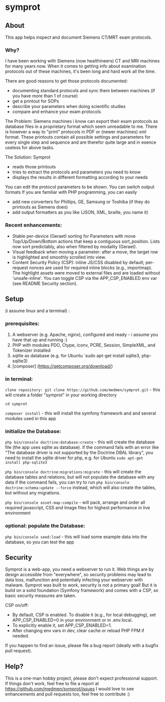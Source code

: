 # symprot 

## About
This app helps inspect and document Siemens CT/MRT exam protocols.

### Why? 
I have been working with Siemens (now healthineers) CT and MRI machines for many years now.
When it comes to getting info about examination protocols out of these machines, it's been long and hard work all the time.

There are good reasons to get those protocols documented:
- documenting standard protocols and sync them between machines (if you have more than 1 of course)
- get a printout for SOPs
- describe your parameters when doing scientific studies
- compare and enhance your exam protocols

The Problem:
Siemens machines i know can export their exam protocols as database files in a proprietary format which 
seem unreadable to me.
There is however a way to "print" protocols in PDF or (newer machines) xml format. 
These printouts contain all possible settings and parameters for every single step and sequence and are therefor 
quite large and in esence useless for above tasks.

The Solution:
Symprot 
- reads those printouts 
- tries to extract the protocols and parameters you need to know 
- displays the results in different formatting according to your needs

You can edit the protocol parameters to be shown. 
You can switch output formats
If you are familiar with PHP programming, you can easily 
- add new converters for Phillips, GE, Samsung or Toshiba (if they do printouts as Siemens does)
- add output formatters as you like (JSON, XML, braille, you name it)



### Recent enhancements:
- Stable per-device (Geraet) sorting for Parameters with move Top/Up/Down/Bottom actions that keep a contiguous sort_position. Lists now sort predictably, also when filtered by modality (Geraet).
- Visual feedback when moving a parameter: after a move, the target row is highlighted and smoothly scrolled into view.
- Content Security Policy (CSP): inline JS/CSS disabled by default; per-request nonces are used for required inline blocks (e.g., importmap). The highlight assets were moved to external files and are loaded without 'unsafe-inline'. You can toggle CSP via the APP_CSP_ENABLED env var (see README Security section).

## Setup 
(i assume linux and a terminal)  :
### prerequisites: 
  1. A webserver (e.g. Apache, nginx), configured and ready - i assume you have that up and running :) 
  2. PHP with modules PDO, Ctype, iconv, PCRE, Session, SimpleXML, and Tokenizer installed
  3. sqlite as database (e.g. for Ubuntu `sudo apt-get install sqlite3, php-sqlite3)
  4. [composer] (https://getcomposer.org/download/)
### in terminal:  
`clone repository: git clone https://github.com/medmen/symprot.git` - this will create a folder "symprot" in your working directory

`cd symprot`

`composer install` - this will install the symfony framework and and several modules used in this app

### initialize the Database:
`php bin/console doctrine:database:create` - this will create the database file (the app uses sqlite as database). 
if the command fails with an error like "The database driver is not supported by the Doctrine DBAL library", you need to install the sqlite driver for php, 
e.g. for Ubuntu `sudo apt-get install php-sqlite3`

`php bin/console doctrine:migrations:migrate` - this will create the database tables and relations, but will not populate the database with any data
if the command fails, you can try to run `php bin/console doctrine:schema:update --force` instead, which will also create the tables, but without any migrations.

`php bin/console asset-map:compile` - will pack, arrange and order all required javascript, CSS and Image files for highest performance in live environment

### optional: populate the Database:
`php bin/console seed:load` - this will load some example data into the database, so you can test the app


## Security
Symprot is a web-app, you need a webserver to run it. 
Web things are by design accessible from "everywhere", so security problems may lead to data loss, 
malfunction and potentially infecting your webserver with malware. 
Symprot was built to work, security is not a primary goal! 
But it is build on a solid foundation (Symfony framework) and comes with a CSP, so basic security measures are taken.

CSP on/off:
- By default, CSP is enabled. To disable it (e.g., for local debugging), set APP_CSP_ENABLED=0 in your environment or in .env.local.
- To explicitly enable it, set APP_CSP_ENABLED=1.
- After changing env vars in dev, clear cache or reload PHP FPM if needed.

If you happen to find an issue, please file a bug report (ideally with a bugfix pull request).

## Help?
This is a one-man hobby project, please don't expect professional support.
If things don't work, feel free to file a report at https://github.com/medmen/symprot/issues
I would love to see enhancements and pull requests too, feel free to contribute :)